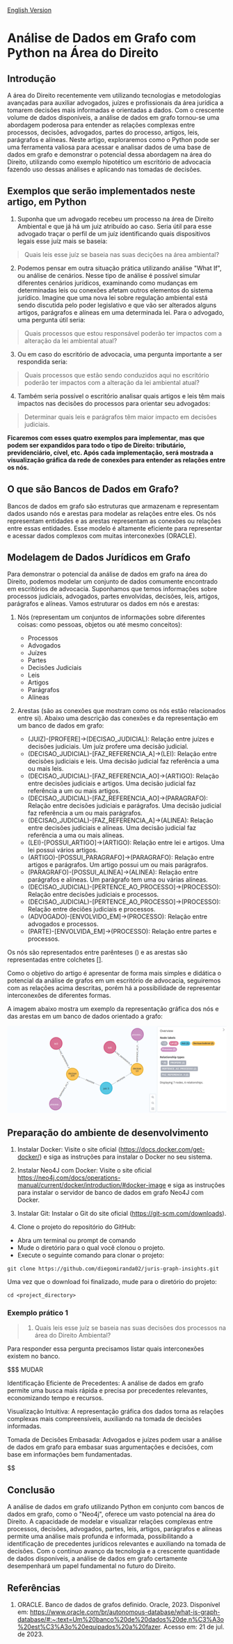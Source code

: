 [English Version](https://github.com/diegomiranda02/juris-graph-insights/blob/main/README.md)

# Análise de Dados em Grafo com Python na Área do Direito

## Introdução

A área do Direito recentemente vem utilizando tecnologias e metodologias avançadas para auxiliar advogados, juízes e profissionais da área jurídica a tomarem decisões mais informadas e orientadas a dados. Com o crescente volume de dados disponíveis, a análise de dados em grafo tornou-se uma abordagem poderosa para entender as relações complexas entre processos, decisões, advogados, partes do processo, artigos, leis, parágrafos e alíneas. Neste artigo, exploraremos como o Python pode ser uma ferramenta valiosa para acessar e analisar dados de uma base de dados em grafo e demonstrar o potencial dessa abordagem na área do Direito, utilizando como exemplo hipotético um escritório de advocacia fazendo uso dessas análises e aplicando nas tomadas de decisões.

## Exemplos que serão implementados neste artigo, em Python

1. Suponha que um advogado recebeu um processo na área de Direito Ambiental e que já há um juiz atribuído ao caso. Seria útil para esse advogado traçar o perfil de um juíz identificando quais dispositivos legais esse juíz mais se baseia:

> Quais leis esse juíz se baseia nas suas decições na área ambiental?

2. Podemos pensar em outra situação prática utilizando análise "What If", ou análise de cenários. Nesse tipo de análise é possível simular diferentes cenários jurídicos, examinando como mudanças em determinadas leis ou conexões afetam outros elementos do sistema jurídico. Imagine que uma nova lei sobre regulação ambiental está sendo discutida pelo poder legislativo e que vão ser alterados alguns artigos, parágrafos e alíneas em uma determinada lei. Para o advogado, uma pergunta útil seria:

> Quais processos que estou responsável poderão ter impactos com a alteração da lei ambiental atual?

3. Ou em caso do escritório de advocacia, uma pergunta importante a ser respondida seria:

> Quais processos que estão sendo conduzidos aqui no escritório poderão ter impactos com a alteração da lei ambiental atual?

4. Também seria possível o escritório analisar quais artigos e leis têm mais impactos nas decisões do processos para orientar seu advogados:

> Determinar quais leis e parágrafos têm maior impacto em decisões judiciais.

**Ficaremos com esses quatro exemplos para implementar, mas que podem ser expandidos para todo o tipo de Direito: tributário, previdenciário, cível, etc. Após cada implementação, será mostrada a visualização gráfica da rede de conexões para entender as relações entre os nós.**


## O que são Bancos de Dados em Grafo?

Bancos de dados em grafo são estruturas que armazenam e representam dados usando nós e arestas para modelar as relações entre eles. Os nós representam entidades e as arestas representam as conexões ou relações entre essas entidades. Esse modelo é altamente eficiente para representar e acessar dados complexos com muitas interconexões (ORACLE).


## Modelagem de Dados Jurídicos em Grafo

Para demonstrar o potencial da análise de dados em grafo na área do Direito, podemos modelar um conjunto de dados comumente encontrado em escritórios de advocacia. Suponhamos que temos informações sobre processos judiciais, advogados, partes envolvidas, decisões, leis, artigos, parágrafos e alíneas. Vamos estruturar os dados em nós e arestas:

1. Nós (representam um conjuntos de informações sobre diferentes coisas: como pessoas, objetos ou até mesmo conceitos):

    * Processos
    * Advogados
    * Juízes
    * Partes
    * Decisões Judiciais
    * Leis
    * Artigos
    * Parágrafos
    * Alíneas

2. Arestas (são as conexões que mostram como os nós estão relacionados entre si). Abaixo uma descrição das conexões e da representação em um banco de dados em grafo:

    * (JUIZ)-[PROFERE]->(DECISAO_JUDICIAL): Relação entre juízes e decisões judiciais. Um juíz profere uma decisão judicial.
    * (DECISAO_JUDICIAL)-[FAZ_REFERENCIA_A]->(LEI): Relação entre decisões judiciais e leis. Uma decisão judicial faz referência a uma ou mais leis.
    * (DECISAO_JUDICIAL)-[FAZ_REFERENCIA_AO]->(ARTIGO): Relação entre decisões judiciais e artigos. Uma decisão judicial faz referência a um ou mais artigos.
    * (DECISAO_JUDICIAL)-[FAZ_REFERENCIA_AO]->(PARAGRAFO): Relação entre decisões judiciais e parágrafos. Uma decisão judicial faz referência a um ou mais parágrafos.
    * (DECISAO_JUDICIAL)-[FAZ_REFERENCIA_A]->(ALINEA): Relação entre decisões judiciais e alíneas. Uma decisão judicial faz referência a uma ou mais alíneas.
    * (LEI)-[POSSUI_ARTIGO]->(ARTIGO): Relação entre lei e artigos. Uma lei possui vários artigos.
    * (ARTIGO)-[POSSUI_PARAGRAFO]->(PARAGRAFO): Relação entre artigos e parágrafos. Um artigo possui um ou mais parágrafos.
    * (PARAGRAFO)-[POSSUI_ALINEA]->(ALINEA): Relação entre parágrafos e alíneas. Um parágrafo tem uma ou várias alíneas.
    * (DECISAO_JUDICIAL)-[PERTENCE_AO_PROCESSO]->(PROCESSO): Relação entre decisões judiciais e processos.
    * (DECISAO_JUDICIAL)-[PERTENCE_AO_PROCESSO]->(PROCESSO): Relação entre deciões judiciais e processos.
    * (ADVOGADO)-[ENVOLVIDO_EM]->(PROCESSO): Relação entre advogados e processos.
    * (PARTE)-[ENVOLVIDA_EM]->(PROCESSO): Relação entre partes e processos.

Os nós são representados entre parênteses () e as arestas são representadas entre colchetes [].

Como o objetivo do artigo é apresentar de forma mais simples e didática o potencial da análise de grafos em um escritório de advocacia, seguiremos com as relações acima descritas, porém há a possibilidade de representar interconexões de diferentes formas.

A imagem abaixo mostra um exemplo da representação gráfica dos nós e das arestas em um banco de dados orientado a grafo:

![alt text](https://github.com/diegomiranda02/juris-graph-insights/blob/main/images/graph_visualization_example.png?raw=true)


## Preparação do ambiente de desenvolvimento

1. Instalar Docker: Visite o site oficial (https://docs.docker.com/get-docker/) e siga as instruções para instalar o Docker no seu sistema.

2. Instalar Neo4J com Docker: Visite o site oficial https://neo4j.com/docs/operations-manual/current/docker/introduction/#docker-image e siga as instruções para instalar o servidor de banco de dados em grafo Neo4J com Docker.

3. Instalar Git: Instalar o Git do site oficial (https://git-scm.com/downloads).

4. Clone o projeto do repositório do GitHub:

- Abra um terminal ou prompt de comando
- Mude o diretório para o qual você clonou o projeto.
- Execute o seguinte comando para clonar o projeto:

``` 
git clone https://github.com/diegomiranda02/juris-graph-insights.git
```
Uma vez que o download foi finalizado, mude para o diretório do projeto:

```
cd <project_directory>
```

### Exemplo prático 1

> 1. Quais leis esse juíz se baseia nas suas decisões dos processos na área do Direito Ambiental?

Para responder essa pergunta precisamos listar quais interconexões existem no banco. 

$$$$$$$$$$$$$$$$$$$ MUDAR 

Identificação Eficiente de Precedentes: A análise de dados em grafo permite uma busca mais rápida e precisa por precedentes relevantes, economizando tempo e recursos.

Visualização Intuitiva: A representação gráfica dos dados torna as relações complexas mais compreensíveis, auxiliando na tomada de decisões informadas.



Tomada de Decisões Embasada: Advogados e juízes podem usar a análise de dados em grafo para embasar suas argumentações e decisões, com base em informações bem fundamentadas.

$$$$$$$$$$$$$$$$$$$$$$$$$$

## Conclusão

A análise de dados em grafo utilizando Python em conjunto com bancos de dados em grafo, como o "Neo4j", oferece um vasto potencial na área do Direito. A capacidade de modelar e visualizar relações complexas entre processos, decisões, advogados, partes, leis, artigos, parágrafos e alíneas permite uma análise mais profunda e informada, possibilitando a identificação de precedentes jurídicos relevantes e auxiliando na tomada de decisões. Com o contínuo avanço da tecnologia e a crescente quantidade de dados disponíveis, a análise de dados em grafo certamente desempenhará um papel fundamental no futuro do Direito.

## Referências

1. ORACLE. Banco de dados de grafos definido. Oracle, 2023. Disponível em: <https://www.oracle.com/br/autonomous-database/what-is-graph-database/#:~:text=Um%20banco%20de%20dados%20de,n%C3%A3o%20est%C3%A3o%20equipados%20a%20fazer>. Acesso em: 21 de jul. de 2023.


